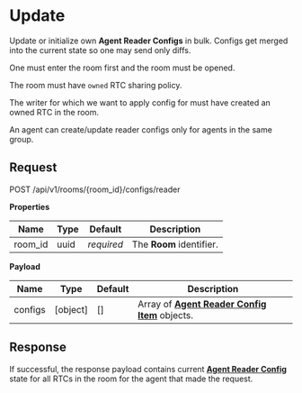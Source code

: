 # Update

Update or initialize own **Agent Reader Configs** in bulk.
Configs get merged into the current state so one may send only diffs.

One must enter the room first and the room must be opened.

The room must have `owned` RTC sharing policy.

The writer for which we want to apply config for must have created an owned RTC in the room.

An agent can create/update reader configs only for agents in the same group.

## Request

POST /api/v1/rooms/{room_id}/configs/reader

**Properties**

Name             | Type   | Default    | Description
---------------- | ------ | ---------- | ----------------------------------------
room_id          |   uuid | _required_ | The **Room** identifier.

**Payload**

Name    | Type     | Default    | Description
------- | -------- | ---------- | ----------------------------------------------
configs | [object] | []         | Array of **[Agent Reader Config Item](../agent_reader_config.html#agent-reader-config-item)** objects.

## Response

If successful, the response payload contains current
**[Agent Reader Config](../agent_reader_config.html#agent-reader-config)** state for all RTCs
in the room for the agent that made the request.
